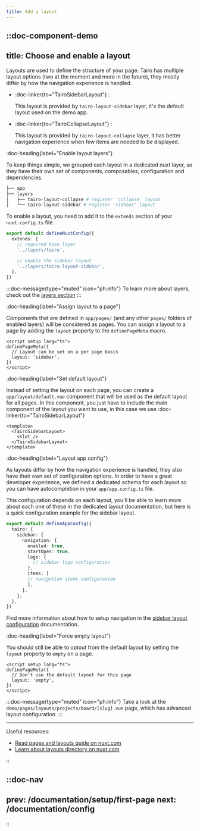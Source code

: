 ```yaml
---
title: Add a layout
---
```



::doc-component-demo
---
title: Choose and enable a layout
---

Layouts are used to define the structure of your page. Tairo has multiple layout options (two at the moment and more in the future), they mostly differ by how the navigation experience is handled.


- :doc-linker{to="TairoSidebarLayout"} : 

  This layout is provided by `tairo-layout-sidebar` layer, it's the default layout used on the demo app.
  
- :doc-linker{to="TairoCollapseLayout"} :  

  This layout is provided by `tairo-layout-collapse` layer, it has better navigation experience when few items are needed to be displayed.


:doc-heading{label="Enable layout layers"}

To keep things simple, we grouped each layout in a dedicated nuxt layer, so they have their own set of components, composables, configuration and dependencies. 

```bash
├── app
├── layers
│   ├── tairo-layout-collapse # register 'collapse' layout
│   └── tairo-layout-sidebar # register 'sidebar' layout
```

To enable a layout, you need to add it to the `extends` section of your `nuxt.config.ts` file.

```ts [app/nuxt.config.ts]
export default defineNuxtConfig({
  extends: [
    // required base layer
    '../layers/tairo',

    // enable the sidebar layout
    '../layers/tairo-layout-sidebar',
  ],
})
```


:::doc-message{type="muted" icon="ph:info"}
To learn more about layers, check out the [layers section](/documentation/layers)
:::


:doc-heading{label="Assign layout to a page"}

Components that are defined in `app/pages/` (and any other `pages/` folders of enabled layers) will be considered as pages. You can assign a layout to a page by adding the `layout` property to the `definePageMeta` macro.

```vue [app/pages/index.vue]
<script setup lang="ts">
definePageMeta({
  // Layout can be set on a per page basis
  layout: 'sidebar',
})
</script>
```

:doc-heading{label="Set default layout"}

Instead of setting the layout on each page, you can create a `app/layout/default.vue` component that will be used as the default layout for all pages. In this component, you just have to include the main component of the layout you want to use, in this case we use :doc-linker{to="TairoSidebarLayout"}

```vue [app/layouts/default.vue]
<template>
  <TairoSidebarLayout>
    <slot />
  </TairoSidebarLayout>
</template>
```



:doc-heading{label="Layout app config"}

As layouts differ by how the navigation experience is handled, they also have their own set of configuration options. In order to have a great developer experience, we defined a dedicated schema for each layout so you can have autocompletion in your `app/app.config.ts` file.

This configuration depends on each layout, you'll be able to learn more about each one of these in the dedicated layout documentation, but here is a quick configuration example for the sidebar layout.

```ts [app/app.config.ts]
export default defineAppConfig({
  tairo: {
    sidebar: {
      navigation: {
        enabled: true,
        startOpen: true,
        logo: {
          // sidebar logo configuration
        },
        items: [
        // navigation items configuration
        ],
      },
    },
  },
})
```

Find more information about how to setup navigation in the [sidebar layout configuration](/documentation/config/sidebar) documentation.


:doc-heading{label="Force empty layout"}

You should still be able to optout from the default layout by setting the `layout` property to `empty` on a page.

```vue [app/pages/index.vue]
<script setup lang="ts">
definePageMeta({
  // Don't use the default layout for this page
  layout: 'empty',
})
</script>
```

:::doc-message{type="muted" icon="ph:info"}
Take a look at the `demo/pages/layouts/projects/board/[slug].vue` page, which has advanced layout configuration.
:::

---

Useful resources:

- [Read pages and layouts guide on nuxt.com](https://nuxt.com/docs/migration/pages-and-layouts)
- [Learn about layouts directory on nuxt.com](https://nuxt.com/docs/guide/directory-structure/layouts)

::



::doc-nav
---
prev: /documentation/setup/first-page
next: /documentation/config
---
::